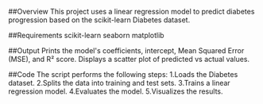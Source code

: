 ##Overview
This project uses a linear regression model to predict diabetes progression based on the scikit-learn Diabetes dataset.

##Requirements
scikit-learn
seaborn
matplotlib

##Output
Prints the model's coefficients, intercept, Mean Squared Error (MSE), and R² score.
Displays a scatter plot of predicted vs actual values.


##Code
The script performs the following steps:
1.Loads the Diabetes dataset.
2.Splits the data into training and test sets.
3.Trains a linear regression model.
4.Evaluates the model.
5.Visualizes the results.

